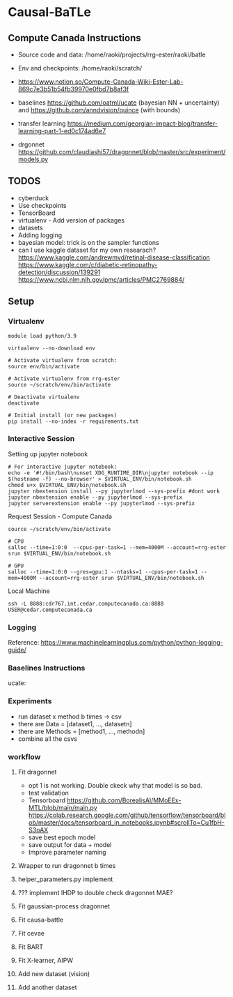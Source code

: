 # Causal-BaTLe


## Compute Canada Instructions

* Source code and data: /home/raoki/projects/rrg-ester/raoki/batle

* Env and checkpoints: /home/raoki/scratch/
* https://www.notion.so/Compute-Canada-Wiki-Ester-Lab-869c7e3b51b54fb39970e0fbd7b8af3f 
* baselines https://github.com/oatml/ucate (bayesian NN + uncertainty) and https://github.com/anndvision/quince (with bounds)
* transfer learning https://medium.com/georgian-impact-blog/transfer-learning-part-1-ed0c174ad6e7
* drgonnet https://github.com/claudiashi57/dragonnet/blob/master/src/experiment/models.py

## TODOS
* cyberduck
* Use checkpoints
* TensorBoard
* virtualenv - Add version of packages 
* datasets
* Adding logging
* bayesian model: trick is on the sampler functions
* can I use kaggle dataset for my own researach? 
https://www.kaggle.com/andrewmvd/retinal-disease-classification
  https://www.kaggle.com/c/diabetic-retinopathy-detection/discussion/139291
  https://www.ncbi.nlm.nih.gov/pmc/articles/PMC2769884/

## Setup

### Virtualenv 

```commandline
module load python/3.9

virtualenv --no-download env

# Activate virtualenv from scratch:
source env/bin/activate

# Activate virtualenv from rrg-ester
source ~/scratch/env/bin/activate

# Deactivate virtualenv 
deactivate

# Initial install (or new packages)
pip install --no-index -r requirements.txt
```

### Interactive Session

Setting up jupyter notebook
```commandline
# For interactive jupyter notebook:
echo -e '#!/bin/bash\nunset XDG_RUNTIME_DIR\njupyter notebook --ip $(hostname -f) --no-browser' > $VIRTUAL_ENV/bin/notebook.sh
chmod u+x $VIRTUAL_ENV/bin/notebook.sh
jupyter nbextension install --py jupyterlmod --sys-prefix #dont work
jupyter nbextension enable --py jupyterlmod --sys-prefix
jupyter serverextension enable --py jupyterlmod --sys-prefix
```

Request Session - Compute Canada
```commandline
source ~/scratch/env/bin/activate

# CPU
salloc --time=1:0:0  --cpus-per-task=1 --mem=4000M --account=rrg-ester srun $VIRTUAL_ENV/bin/notebook.sh

# GPU
salloc --time=1:0:0 --gres=gpu:1 --ntasks=1 --cpus-per-task=1 --mem=4000M --account=rrg-ester srun $VIRTUAL_ENV/bin/notebook.sh
```

Local Machine
```commandline
ssh -L 8888:cdr767.int.cedar.computecanada.ca:8888 USER@cedar.computecanada.ca
```


### Logging 

Reference: 
https://www.machinelearningplus.com/python/python-logging-guide/


### Baselines Instructions

ucate: 

### Experiments 

* run dataset x method b times -> csv
* there are Data = [dataset1, ..., datasetn]
* there are Methods = [method1, ..., methodn]
* combine all the csvs

### workflow 
1) Fit dragonnet
   * opt 1 is not working. Double ckeck why that model is so bad.
   * test validation
   * Tensorboard https://github.com/BorealisAI/MMoEEx-MTL/blob/main/main.py 
     https://colab.research.google.com/github/tensorflow/tensorboard/blob/master/docs/tensorboard_in_notebooks.ipynb#scrollTo=Cu1fbH-S3oAX
   * save best epoch model
   * save output for data + model   
   * Improve parameter naming

2) Wrapper to run dragonnet b times
2) helper_parameters.py implement
2) ??? implement IHDP to double check dragonnet MAE?   
2) Fit gaussian-process dragonnet
3) Fit causa-battle 
4) Fit cevae
5) Fit BART
6) Fit X-learner, AIPW 
7) Add new dataset (vision)
8) Add another dataset